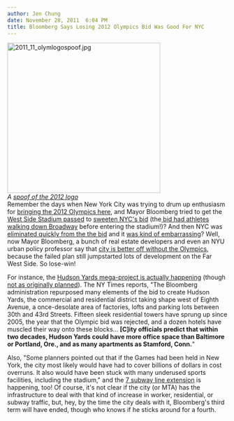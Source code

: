 ```yaml
---
author: Jen Chung
date: November 28, 2011  6:04 PM
title: Bloomberg Says Losing 2012 Olympics Bid Was Good For NYC
---
```


<p><span class="mt-enclosure mt-enclosure-image" style="display: inline;"> </span></p><div class="image-left" style=" width:350px; "> <img alt="2011_11_olymlogospoof.jpg" src="https://web.archive.org/web/20120124104323im_/http://gothamist.com/attachments/jen/2011_11_olymlogospoof.jpg" width="350" height="344"> <br> <i>A <a href="https://web.archive.org/web/20120124104323/http://gothamist.com/2004/04/07/nycs_olympic_bid_logos_spoofed.php">spoof of the 2012 logo</a></i></div> Remember the days when New York City was trying to drum up enthusiasm for <a href="https://web.archive.org/web/20120124104323/http://gothamist.com/2004/08/06/city_finalizes_venue_plan_for_2012_olympic_bid.php">bringing the 2012 Olympics here</a>, and Mayor Bloomberg tried to get the <a href="https://web.archive.org/web/20120124104323/http://gothamist.com/2005/06/07/rip_west_stadium.php">West Side Stadium passed</a> to <a href="https://web.archive.org/web/20120124104323/http://gothamist.com/2005/03/04/nyc_is_iffy_about_2012_olympics.php">sweeten NYC&apos;s bid</a> (the<a href="https://web.archive.org/web/20120124104323/http://gothamist.com/2005/06/06/west_side_stadium_on_the_ropes.php"> bid had athletes walking down Broadway</a> before entering the stadium!)?  And then NYC was <a href="https://web.archive.org/web/20120124104323/http://gothamist.com/2005/07/06/ioc_to_nyc_2012_olympics_aint_in_your_backyard.php">eliminated quickly from the the bid</a> and it <a href="https://web.archive.org/web/20120124104323/http://gothamist.com/2005/07/05/waning_moments_of_nycs_2012_olympics_bid.php">was kind of embarrassing</a>? Well, now Mayor Bloomberg, a bunch of real estate developers and even an NYU urban policy professor say that <a href="https://web.archive.org/web/20120124104323/http://www.nytimes.com/2011/11/28/nyregion/on-far-west-side-bloombergs-failed-olympic-plan-spurs-development.html?ref=nyregion">city is better off without the Olympics</a>, because the failed plan still jumpstarted lots of development on the Far West Side.  So lose-win!<p></p>

<p>For instance, the <a href="https://web.archive.org/web/20120124104323/http://gothamist.com/2011/11/01/theyre_really_going_through_with_th.php">Hudson Yards mega-project is actually happening</a> (though <a href="https://web.archive.org/web/20120124104323/http://gothamist.com/2008/05/08/west_side_rail_3.php">not as originally planned</a>).  The NY Times reports, &quot;The Bloomberg administration repurposed many elements of the bid to create Hudson Yards, the commercial and residential district taking shape west of Eighth Avenue, a once-desolate area of factories, lofts and parking lots between 30th and 43rd Streets. Fifteen sleek residential towers have sprung up since 2005, the year that the Olympic bid was rejected, and a dozen hotels have muscled their way onto these blocks... <strong>[C]ity officials predict that within two decades, Hudson Yards could have more office space than Baltimore or Portland, Ore., and as many apartments as Stamford, Conn.</strong>&quot;</p>

<p>Also, &quot;Some planners pointed out that if the Games had been held in New York, the city most likely would have had to cover billions of dollars in cost overruns. It also would have been stuck with many underused sports facilities, including the stadium,&quot; and the <a href="https://web.archive.org/web/20120124104323/http://www.mta.info/capconstr/7ext/">7 subway line extension</a> is happening, too! Of course, it&apos;s not clear if the city (or MTA) has the infrastructure to deal with that kind of increase in worker, residential, or subway traffic, but, hey, by the time the city deals with it, Bloomberg&apos;s third term will have ended, though who knows if he sticks around for a fourth.</p>
